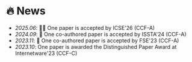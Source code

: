 # 🔥 News

- *2025.06*: 🎉🎉 One paper is accepted by ICSE'26 (CCF-A)
- *2024.09*: 🎉 One co-authored paper is accepted by ISSTA'24 (CCF-A)
- *2023.11*: 🎉 One co-authored paper is accepted by FSE'23 (CCF-A)
- *2023.10*: One paper is awarded the Distinguished Paper Award at Internetware'23 (CCF-C)